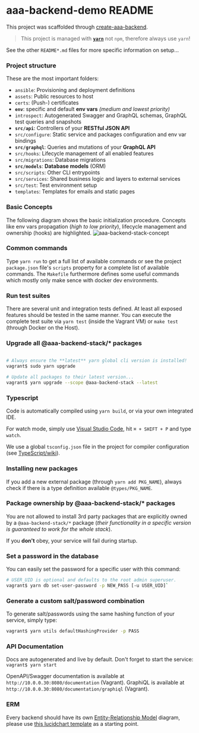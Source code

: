 # aaa-backend-demo README

This project was scaffolded through [create-aaa-backend](https://git.allaboutapps.at/projects/AW/repos/aaa-backend-stack/browse/packages/create-aaa-backend/README.md).

> This project is managed with **[`yarn`](https://yarnpkg.com)** not `npm`, therefore always use `yarn`!

See the other `README*.md` files for more specific information on setup...

### Project structure

These are the most important folders:

* `ansible`: Provisioning and deployment definitions
* `assets`: Public resources to host
* `certs`: (Push-) certificates
* **`env`**: specific and default **env vars** *(medium and lowest priority)*
* `introspect`: Autogenerated Swagger and GraphQL schemas, GraphQL test queries and snapshots
* **`src/api`**: Controllers of your **RESTful JSON API**
* `src/configure`: Static service and packages configuration and env var bindings
* **`src/graphql`**: Queries and mutations of your **GraphQL API**
* `src/hooks`: Lifecycle management of all enabled features
* `src/migrations`: Database migrations
* **`src/models`**: **Database models** (ORM)
* `src/scripts`: Other CLI entrypoints
* `src/services`: Shared business logic and layers to external services
* `src/test`: Test environment setup
* `templates`: Templates for emails and static pages

### Basic Concepts

The following diagram shows the basic initialization procedure. Concepts like env vars propagation (*high to low priority*), lifecycle management and ownership (hooks) are highlighted.
![aaa-backend-stack-concept](https://www.lucidchart.com/publicSegments/view/b83bfb34-d246-408a-a219-f0f2800f9a4a/image.png)

### Common commands
Type `yarn run` to get a full list of available commands or see the project `package.json` file's `scripts` property for a complete list of available commands. The `Makefile` furthermore defines some useful commands which mostly only make sence with docker dev environments.

### Run test suites
There are several unit and integration tests defined. At least all exposed features should be tested in the same manner. You can execute the complete test suite via `yarn test` (inside the Vagrant VM) or `make test` (through Docker on the Host).

### Upgrade all @aaa-backend-stack/* packages
```bash

# Always ensure the **latest** yarn global cli version is installed!
vagrant$ sudo yarn upgrade

# Update all packages to their latest version...
vagrant$ yarn upgrade --scope @aaa-backend-stack --latest

```

### Typescript
Code is automatically compiled using `yarn build`, or via your own integrated IDE.

For watch mode, simply use [Visual Studio Code](https://code.visualstudio.com/), hit `⌘ + SHIFT + P` and type `watch`.

We use a global `tsconfig.json` file in the project for compiler configuration (see [TypeScript/wiki](https://github.com/Microsoft/TypeScript/wiki/tsconfig.json)).

### Installing new packages
If you add a new external package (through `yarn add PKG_NAME`), always check if there is a type definition available `@types/PKG_NAME`.

### Package ownership by @aaa-backend-stack/* packages
You are not allowed to install 3rd party packages that are explicitly owned by a `@aaa-backend-stack/*` package (*their functionality in a specific version is guaranteed to work for the whole stack*).

If you **don't** obey, your service will fail during startup.

### Set a password in the database
You can easily set the password for a specific user with this command:
```bash
# USER_UID is optional and defaults to the root admin superuser.
vagrant$ yarn db set-user-password -p NEW_PASS [-u USER_UID]`
```

### Generate a custom salt/password combination
To generate salt/passwords using the same hashing function of your service, simply type:
```bash
vagrant$ yarn utils defaultHashingProvider -p PASS
```

### API Documentation

Docs are autogenerated and live by default. Don't forget to start the service: `vagrant$ yarn start`

OpenAPI/Swagger documentation is available at `http://10.0.0.30:8080/documentation` (Vagrant).
GraphiQL is available at `http://10.0.0.30:8080/documentation/graphiql` (Vagrant).

### ERM
Every backend should have its own [Entity-Relationship Model](https://en.wikipedia.org/wiki/Entity%E2%80%93relationship_model) diagram, please use [this lucidchart template](https://www.lucidchart.com/documents/edit/f844f0c6-cb76-460a-9ebf-2fe672565df8#) as a starting point.

